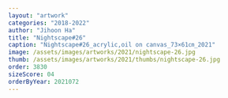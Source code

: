 ```yaml
---
layout: "artwork"
categories: "2018-2022"
author: "Jihoon Ha"
title: "Nightscape#26"
caption: "Nightscape#26_acrylic,oil on canvas_73×61㎝_2021"
image: /assets/images/artworks/2021/nightscape-26.jpg
thumb: /assets/images/artworks/2021/thumbs/nightscape-26.jpg
order: 3830
sizeScore: 04
orderByYear: 2021072
---
```

